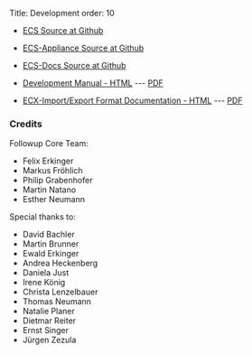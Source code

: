 Title: Development
order: 10

* [ECS Source at Github](https://github.com/ecs-org/ecs)

* [ECS-Appliance Source at Github](https://github.com/ecs-org/ecs-appliance)

* [ECS-Docs Source at Github](https://github.com/ecs-org/ecs-docs)

* [Development Manual - HTML](../../development/index.html) --- [PDF](../../ecs-development.pdf)

* [ECX-Import/Export Format Documentation - HTML](../static/ecx-format.html) --- [PDF](../static/ecx-format.pdf)


### Credits

Followup Core Team:

  + Felix Erkinger
  + Markus Fröhlich 
  + Philip Grabenhofer
  + Martin Natano
  + Esther Neumann

Special thanks to:

  + David Bachler
  + Martin Brunner
  + Ewald Erkinger
  + Andrea Heckenberg
  + Daniela Just
  + Irene König
  + Christa Lenzelbauer
  + Thomas Neumann
  + Natalie Planer
  + Dietmar Reiter
  + Ernst Singer
  + Jürgen Zezula


